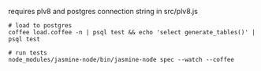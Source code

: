 requires plv8 and postgres
connection string in src/plv8.js


```
# load to postgres
coffee load.coffee -n | psql test && echo 'select generate_tables()' | psql test

# run tests
node_modules/jasmine-node/bin/jasmine-node spec --watch --coffee
```
